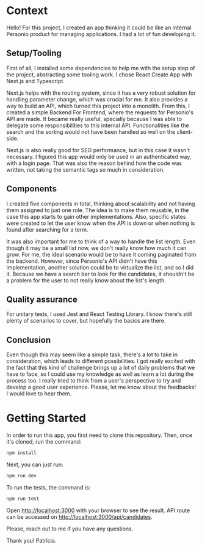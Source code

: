# Context

Hello!
For this project, I created an app thinking it could be like an internal Personio product for managing applications. I had a lot of fun developing it.

## Setup/Tooling

First of all, I installed some dependencies to help me with the setup step of the project, abstracting some tooling work. I chose React Create App with Next.js and Typescript.

Next.js helps with the routing system, since it has a very robust solution for handling parameter change, which was crucial for me. It also provides a way to build an API, which turned this project into a monolith. From this, I created a simple Backend For Frontend, where the requests for Personio's API are made. It became really useful, specially because I was able to delegate some responsibilities to this internal API. Functionalities like the search and the sorting would not have been handled so well on the client-side.

Next.js is also really good for SEO performance, but in this case it wasn't necessary. I figured this app would only be used in an authenticated way, with a login page. That was also the reason behind how the code was written, not taking the semantic tags so much in consideration.

## Components

I created five components in total, thinking about scalability and not having them assigned to just one role. The idea is to make them reusable, in the case this app starts to gain other implementations. Also, specific states were created to let the user know when the API is down or when nothing is found after searching for a term.

It was also important for me to think of a way to handle the list length. Even though it may be a small list now, we don't really know how much it can grow. For me, the ideal scenario would be to have it coming paginated from the backend. However, since Personio's API didn't have this implementation, another solution could be to virtualize the list, and so I did it. Because we have a search bar to look for the candidates, it shouldn't be a problem for the user to not really know about the list's length.

## Quality assurance

For unitary tests, I used Jest and React Testing Library. I know there's still plenty of scenarios to cover, but hopefully the basics are there.

## Conclusion

Even though this may seem like a simple task, there's a lot to take in consideration, which leads to different possibilities. I got really excited with the fact that this kind of challenge brings up a lot of daily problems that we have to face, so I could use my knowledge as well as learn a lot during the process too. I really tried to think from a user's perspective to try and develop a good user experience. Please, let me know about the feedbacks! I would love to hear them.

# Getting Started

In order to run this app, you first need to clone this repository. Then, once it's cloned, run the command:

```bash
npm install
```

Next, you can just run:

```bash
npm run dev
```

To run the tests, the command is:

```bash
npm run test
```

Open [http://localhost:3000](http://localhost:3000) with your browser to see the result.
API route can be accessed on [http://localhost:3000/api/candidates](http://localhost:3000/api/candidates).

Please, reach out to me if you have any questions.

Thank you! Patrícia.
